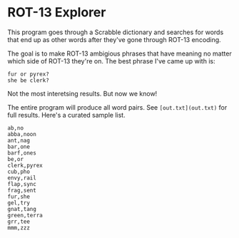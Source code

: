 # ROT-13 Explorer
This program goes through a Scrabble dictionary and searches for
words that end up as other words after they've gone through ROT-13
encoding. 

The goal is to make ROT-13 ambigious phrases that have meaning
no matter which side of ROT-13 they're on. The best phrase I've
came up with is:

```
fur or pyrex?
she be clerk?
```

Not the most interetsing results. But now we know!

The entire program will produce all word pairs. See `[out.txt](out.txt)` for
full results. Here's a curated sample list.

```
ab,no
abba,noon
ant,nag
bar,one
barf,ones
be,or
clerk,pyrex
cub,pho
envy,rail
flap,sync
frag,sent
fur,she
gel,try
gnat,tang
green,terra
grr,tee
mmm,zzz
```

